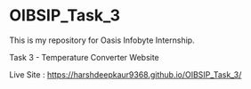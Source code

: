 # OIBSIP_Task_3
This is my repository for Oasis Infobyte Internship.

Task 3 - Temperature Converter Website

Live Site : https://harshdeepkaur9368.github.io/OIBSIP_Task_3/
